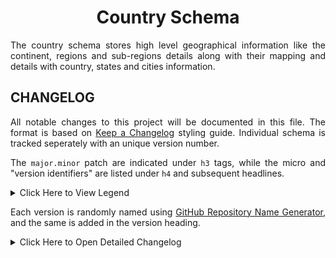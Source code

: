 <h1 align = "center">Country Schema</h1>

<div align = "justify">

The country schema stores high level geographical information like the continent, regions and sub-regions details along
with their mapping and details with country, states and cities information.

## CHANGELOG

All notable changes to this project will be documented in this file. The format is based on
[Keep a Changelog](https://keepachangelog.com/en/1.1.0/) styling guide. Individual schema is tracked seperately with an
unique version number.

The `major.minor` patch are indicated under `h3` tags, while the micro and "version identifiers" are listed under `h4` and
subsequent headlines.

<details>
<summary>Click Here to View Legend</summary>

  * 🎉 - **Major Feature** : something big that was not available before.
  * ✨ - **Feature Enhancement** : a miscellaneous minor improvement of an existing feature.
  * 🛠️ - **Patch/Fix** : something that previously didn't work as documented - or according to reasonable expectations - should now work.
  * ⚙️ - **Code Efficiency** : an existing feature now may not require as much computation or memory.
  * 💣 - **Code Refactoring** : a breakable change often associated with `major` version bump.

</details>

Each version is randomly named using [GitHub Repository Name Generator](https://alator21.github.io/repository-name-generator/),
and the same is added in the version heading.

<details>
<summary>Click Here to Open Detailed Changelog</summary>

### v1.0 | Entertaining Locket

The version aims to provide a default schema to track geographical boundaries. For more details on the use case, check
the initial [story #3](https://github.com/digitphilia/dataway/issues/3) for more details.

#### v1.0.1 | Release Date: 2025-02-25

  * 🛠️ Explicitly state not null constraint to column names, like country name, as `postgres` considers `NULL` as noise
    and also these column should not be null value.
  * ⚙️ Set `wikidata_id` column as `VARCHAR(8)` instead of `VARCHAR(16)` for all the columns.
  * ✨ Add `wikidata_id` and `country_flag_uri` for developer usage and decoration purposes, however both the constraint
    are currently nullable (GH#7).
  * 💣 Remove continent foreign key constraint from regions as regions is a combination of some continents or some other
    larger land mases that makes it difficult to map with the continent.

#### v1.0.0 | Release Date: 2025-02-24

  * 🎉 The world is divided into seven continent ([details](https://en.wikipedia.org/wiki/Continent)) - which are generally
    identified by convention rather than any strict criteria.
    - most of the world considers seven continents by default, which is defined in the schema, while
    - other variation combines several regions to make a fewer continents which are excluded from this schema.
  * 🎉 Each continent is divided into several different regions and subregions. Refer to the Wiki Data ID associated with
    each data to get additional information.
  * 🎉 A [country](https://en.wikipedia.org/wiki/Country) is a distinct entity which is a political boundary and a unique
    identification number is provided by the International Organization for Standardization (ISO).
  * 🎉 Added states and cities information along with latitude and longitude details. The latitude and longitude can be
    essentially used for additional tracking like weather etc. details.
    - a state code is a unique five digit code which is a combination of country code and two digit state code seperated by
      a slash.
    - the convention ensures uniqueness of state code globally and also restricts entry of two of the same state code for
      a country.
    - typically, a state name should be unique across the world while the city name may not be unique - this constraint is
      thus placed and defined accordingly.

</details>

</div>
